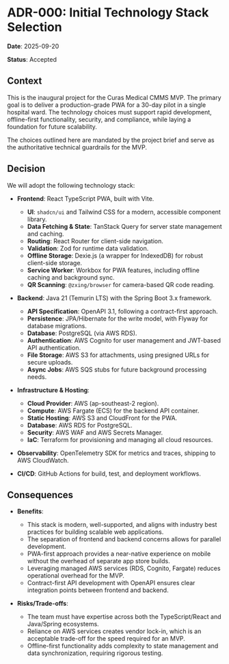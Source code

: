 # ADR-000: Initial Technology Stack Selection

**Date**: 2025-09-20

**Status**: Accepted

## Context

This is the inaugural project for the Curas Medical CMMS MVP. The primary goal is to deliver a production-grade PWA for a 30-day pilot in a single hospital ward. The technology choices must support rapid development, offline-first functionality, security, and compliance, while laying a foundation for future scalability.

The choices outlined here are mandated by the project brief and serve as the authoritative technical guardrails for the MVP.

## Decision

We will adopt the following technology stack:

*   **Frontend**: React TypeScript PWA, built with Vite. 
    *   **UI**: `shadcn/ui` and Tailwind CSS for a modern, accessible component library.
    *   **Data Fetching & State**: TanStack Query for server state management and caching.
    *   **Routing**: React Router for client-side navigation.
    *   **Validation**: Zod for runtime data validation.
    *   **Offline Storage**: Dexie.js (a wrapper for IndexedDB) for robust client-side storage.
    *   **Service Worker**: Workbox for PWA features, including offline caching and background sync.
    *   **QR Scanning**: `@zxing/browser` for camera-based QR code reading.

*   **Backend**: Java 21 (Temurin LTS) with the Spring Boot 3.x framework.
    *   **API Specification**: OpenAPI 3.1, following a contract-first approach.
    *   **Persistence**: JPA/Hibernate for the write model, with Flyway for database migrations.
    *   **Database**: PostgreSQL (via AWS RDS).
    *   **Authentication**: AWS Cognito for user management and JWT-based API authentication.
    *   **File Storage**: AWS S3 for attachments, using presigned URLs for secure uploads.
    *   **Async Jobs**: AWS SQS stubs for future background processing needs.

*   **Infrastructure & Hosting**:
    *   **Cloud Provider**: AWS (ap-southeast-2 region).
    *   **Compute**: AWS Fargate (ECS) for the backend API container.
    *   **Static Hosting**: AWS S3 and CloudFront for the PWA.
    *   **Database**: AWS RDS for PostgreSQL.
    *   **Security**: AWS WAF and AWS Secrets Manager.
    *   **IaC**: Terraform for provisioning and managing all cloud resources.

*   **Observability**: OpenTelemetry SDK for metrics and traces, shipping to AWS CloudWatch.

*   **CI/CD**: GitHub Actions for build, test, and deployment workflows.

## Consequences

*   **Benefits**:
    *   This stack is modern, well-supported, and aligns with industry best practices for building scalable web applications.
    *   The separation of frontend and backend concerns allows for parallel development.
    *   PWA-first approach provides a near-native experience on mobile without the overhead of separate app store builds.
    *   Leveraging managed AWS services (RDS, Cognito, Fargate) reduces operational overhead for the MVP.
    *   Contract-first API development with OpenAPI ensures clear integration points between frontend and backend.

*   **Risks/Trade-offs**:
    *   The team must have expertise across both the TypeScript/React and Java/Spring ecosystems.
    *   Reliance on AWS services creates vendor lock-in, which is an acceptable trade-off for the speed required for an MVP.
    *   Offline-first functionality adds complexity to state management and data synchronization, requiring rigorous testing.
